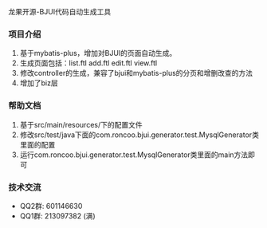 龙果开源-BJUI代码自动生成工具

### 项目介绍
1. 基于mybatis-plus，增加对BJUI的页面自动生成。
2. 生成页面包括：list.ftl add.ftl edit.ftl view.ftl
3. 修改controller的生成，兼容了bjui和mybatis-plus的分页和增删改查的方法
4. 增加了biz层


### 帮助文档
1. 基于src/main/resources/下的配置文件
2. 修改src/test/java下面的com.roncoo.bjui.generator.test.MysqlGenerator类里面的配置
3. 运行com.roncoo.bjui.generator.test.MysqlGenerator类里面的main方法即可

### 技术交流
* QQ2群: 601146630
* QQ1群: 213097382 (满)
